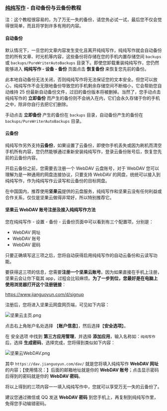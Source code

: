 ### [纯纯写作](/) - 自动备份与云备份教程

注：这个教程很容易的，为了万无一失的备份，请您务必试一试，最后您不仅会觉得很简单，而且将学到许多有用的内容。

#### 自动备份

默认情况下，一旦您的文章内容发生变化且离开纯纯写作，纯纯写作就会自动备份您的所有文章、时光机等内容，这些备份将存储在您的手机内置存储空间 `backups` 或 `backups/PureWriterAutoBackups` 目录下。即使您卸载重装纯纯写作，您仍然能够进入 **纯纯写作 - 设备 - 备份** 页面点击 **恢复备份** 来恢复您先前的备份。

此本地自动备份无法关闭，否则纯纯写作将无法保证您的文本安全。但您可以放心，纯纯写作不会无限地备份导致您的手机剩余存储空间不断缩小，它会帮助您自动维持 25 份最新自动备份文件，过旧的备份版本将被删掉。当然了，您手动点击纯纯写作的 **立即备份** 而产生的备份则不会纳入在内，它们会永久存储于你的手机之中，除非你自行去把它们删除。

手动点击 **立即备份** 产生的备份在 `backups` 目录，自动备份产生的备份在 `backups/PureWriterAutoBackups` 目录。

#### 云备份

纯纯写作另外支持**云备份**，如果设置了云备份，即使你手机丢失或因为刷机而清空手机所有内容，您仍然能够通过重新安装纯纯写作，登录云备份账号后，恢复您先前的云备份内容。

开启云备份之前，您需要去注册一个 WebDAV 云盘账号，对于 WebDAV 您可以理解为是一种通用的网盘连接协议，只要支持 WebDAV 的网盘，统统可以接入到纯纯写作，作为纯纯写作云读写和云备份的目标网盘。

在中国国内，推荐使用**坚果云**提供的云盘服务，纯纯写作和坚果云没有任何利益或合作关系，仅仅是坚果云做得非常好，所以特别推荐它。

#### 坚果云 WebDAV 账号注册及接入纯纯写作方法

您在纯纯写作 - 设置 - 备份 - 云备份页面中可以看到有三个配置项，分别是：

- WebDAV 网址
- WebDAV 账号
- WebDAV 密码

只要正确填写这三项之后，您将自动获得启用纯纯写作的自动云备份和云读写功能。

要获得这三项的信息，您需要**注册一个坚果云账号**。因为如果直接在手机上注册，坚果云会让你下载其 app，过程会比较麻烦。**为了一步到位，您最好是在电脑上使用浏览器打开这个注册链接**：

https://www.jianguoyun.com/d/signup

注册后，您将进入坚果云网盘网页端，可见如下内容：

![坚果云主页.png](https://i.loli.net/2019/01/06/5c31aa81ba3d2.png)

点击右上角账户名处选择 【**账户信息**】，然后选择【**安全选项**】。

在 安全选项 中找到 **第三方应用管理**，并选择 **添加应用**，输入名称如：`纯纯写作`后，选择 **生成密码**，选择完成，您将得到类似如下内容：

![坚果云WebDAV.png](https://i.loli.net/2019/01/06/5c31aa81a3f38.png)

其中 `https://dav.jianguoyun.com/dav/` 就是您将填入纯纯写作 **WebDAV 网址** 的内容；【使用情况：】后面的邮箱地址就是你的 **WebDAV 账号**；点击显示密码后得到的密码就是你的 **WebDAV 密码**。

将以上得到的三项内容一一填入纯纯写作中，您就可以享受万无一失的云备份了。

建议您通过微信或 QQ 发送 **WebDAV 密码** 到您手机上，再复制到纯纯写作里，免得您手动输错密码。

